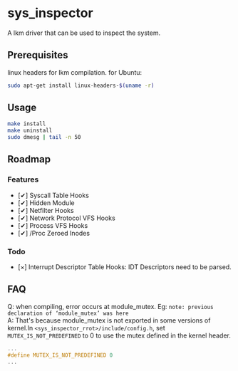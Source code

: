 # sys_inspector

A lkm driver that can be used to inspect the system.

## Prerequisites
linux headers for lkm compilation.
for Ubuntu:
```bash
sudo apt-get install linux-headers-$(uname -r)
```

## Usage
```bash
make install
make uninstall
sudo dmesg | tail -n 50
```

## Roadmap
### Features
- [✔] Syscall Table Hooks
- [✔] Hidden Module 
- [✔] Netfilter Hooks
- [✔] Network Protocol VFS Hooks
- [✔] Process VFS Hooks
- [✔] /Proc Zeroed Inodes
### Todo
- [×] Interrupt Descriptor Table Hooks: IDT Descriptors need to be parsed.


## FAQ
Q: when compiling, error occurs at module_mutex. Eg: `note: previous declaration of ‘module_mutex’ was here` \
A: That's because module_mutex is not exported in some versions of kernel.In `<sys_inspector_rrot>/include/config.h`, set `MUTEX_IS_NOT_PREDEFINED` to 0 to use the mutex defined in the kernel header. 
```c
...
#define MUTEX_IS_NOT_PREDEFINED 0
...
```